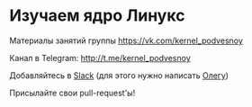 # Изучаем ядро Линукс

Материалы занятий группы https://vk.com/kernel_podvesnoy

Канал в Telegram: http://t.me/kernel_podvesnoy

Добавляйтесь в [Slack](https://podvesnoy.slack.com/messages/kernel/ "наш Slack") (для этого нужно написать [Олегу](https://vk.com/gesundes "vk.com/gesundes"))

Присылайте свои pull-request'ы!

